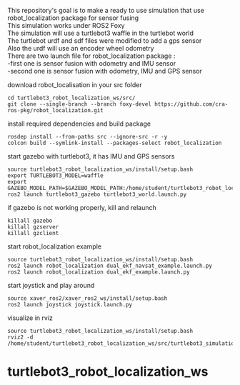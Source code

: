 This repository's goal is to make a ready to use simulation that use robot_localization package for sensor fusing\
This simulation works under ROS2 Foxy\
The simulation will use a turtlebot3 waffle in the turtlebot world\
The turtlebot urdf and sdf files were modified to add a gps sensor\
Also the urdf will use an encoder wheel odometry\
There are two launch file for robot_localization package :\
-first one is sensor fusion with odometry and IMU sensor\
-second one is  sensor fusion with odometry, IMU and GPS sensor

download robot_localisation in your src folder
~~~
cd turtlebot3_robot_localization_ws/src/
git clone --single-branch --branch foxy-devel https://github.com/cra-ros-pkg/robot_localization.git
~~~

install required dependencies and build package
~~~
rosdep install --from-paths src --ignore-src -r -y
colcon build --symlink-install --packages-select robot_localization
~~~

start gazebo with turtlebot3, it has IMU and GPS sensors
~~~
source turtlebot3_robot_localization_ws/install/setup.bash
export TURTLEBOT3_MODEL=waffle
export GAZEBO_MODEL_PATH=$GAZEBO_MODEL_PATH:/home/student/turtlebot3_robot_localization_ws/src/turtlebot3_simulations/turtlebot3_gazebo/models
ros2 launch turtlebot3_gazebo turtlebot3_world.launch.py
~~~

if gazebo is not working properly, kill and relaunch
~~~
killall gazebo 
killall gzserver
killall gzclient
~~~

start robot_localization example
~~~
source turtlebot3_robot_localization_ws/install/setup.bash
ros2 launch robot_localization dual_ekf_navsat_example.launch.py
ros2 launch robot_localization dual_ekf_example.launch.py
~~~

start joystick and play around
~~~
source xaver_ros2/xaver_ros2_ws/install/setup.bash
ros2 launch joystick joystick.launch.py
~~~

visualize in rviz
~~~
source turtlebot3_robot_localization_ws/install/setup.bash
rviz2 -d /home/student/turtlebot3_robot_localization_ws/src/turtlebot3_simulations/turtlebot3_gazebo/rviz/tb3_gazebo_robot_localization.rviz
~~~


# turtlebot3_robot_localization_ws

